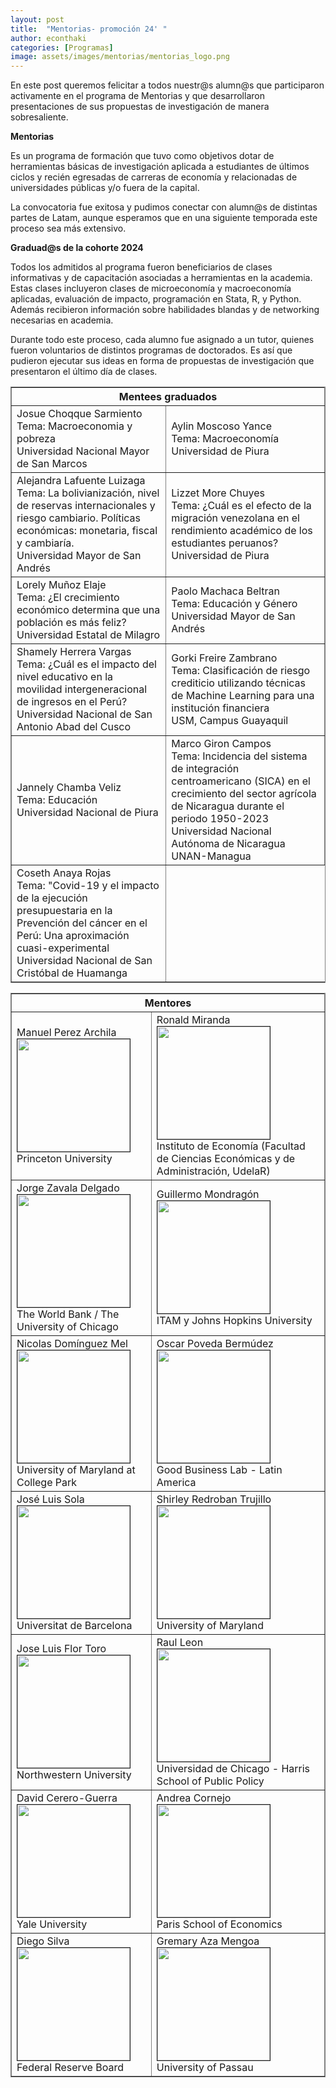 ```yaml
---
layout: post
title:  "Mentorias- promoción 24' "
author: econthaki
categories: [Programas]
image: assets/images/mentorias/mentorias_logo.png
---
```



En este post queremos felicitar a todos nuestr@s alumn@s que participaron activamente en el programa de Mentorias y que desarrollaron presentaciones de sus propuestas de investigación de manera sobresaliente.

**Mentorias**

Es un programa de formación que tuvo como objetivos dotar de herramientas básicas de investigación aplicada a estudiantes de últimos ciclos y recién egresadas de carreras de economía y relacionadas de universidades públicas y/o fuera de la capital. 

La convocatoria fue exitosa y pudimos conectar con alumn@s de distintas partes de Latam, aunque esperamos que en una siguiente temporada este proceso sea más extensivo. 

**Graduad@s de la cohorte 2024**

Todos los admitidos al programa fueron beneficiarios de clases informativas y de capacitación asociadas a herramientas en la academia. Estas clases incluyeron clases de microeconomía y macroeconomía aplicadas, evaluación de impacto, programación en Stata, R, y Python. Además recibieron información sobre habilidades blandas y de networking necesarias en academia. 

Durante todo este proceso, cada alumno fue asignado a un tutor, quienes fueron voluntarios de distintos programas de doctorados. Es así que pudieron ejecutar sus ideas en forma de propuestas de investigación que presentaron el último día de clases. 


<table  border="1" bordercolor="gray" align="center" style="width:100%">
  <tr>
        <th colspan="2"> Mentees graduados </th> 
  </tr>  
  <tr>
    <td> Josue Choqque Sarmiento <br /> Tema: Macroeconomia y pobreza  <br /> Universidad Nacional Mayor de San Marcos  </td>    
     <td> Aylin Moscoso Yance <br /> Tema: Macroeconomía  <br /> 
      Universidad de Piura  
      </td>  
  </tr>
 <tr>
     <td> Alejandra Lafuente Luizaga <br /> Tema: La bolivianización, nivel de reservas internacionales y riesgo cambiario. Políticas económicas: monetaria, fiscal y cambiaría. <br /> Universidad Mayor de San Andrés  
     </td>   
       <td> Lizzet More Chuyes <br /> Tema: ¿Cuál es el efecto de la migración venezolana en el rendimiento académico de los estudiantes peruanos?  <br /> Universidad de Piura   
     </td>   
  </tr>
  <tr>
      <td> Lorely Muñoz Elaje <br /> Tema: ¿El crecimiento económico determina que una población es más feliz?  <br /> Universidad Estatal de Milagro   
     </td>   
       <td> Paolo Machaca Beltran <br /> Tema: Educación y Género  <br /> Universidad Mayor de San Andrés   
     </td>   
  </tr> 
  <tr>
      <td> Shamely Herrera Vargas <br /> Tema: ¿Cuál es el impacto del nivel educativo en la movilidad intergeneracional de ingresos en el Perú?  <br /> Universidad Nacional de San Antonio Abad del Cusco   
     </td>   
       <td> Gorki Freire Zambrano <br /> Tema: Clasificación de riesgo crediticio utilizando técnicas de Machine Learning para una institución financiera <br /> USM, Campus Guayaquil   
     </td>   
  </tr> 
 <tr>
      <td> Jannely Chamba Veliz <br /> Tema: Educación  <br /> Universidad Nacional de Piura   
     </td>   
       <td> Marco Giron Campos <br /> Tema: Incidencia del sistema de integración centroamericano (SICA) en el crecimiento del sector agrícola de Nicaragua durante el periodo 1950-2023 <br /> Universidad Nacional Autónoma de Nicaragua UNAN-Managua   
     </td>   
  </tr> 
<tr>
      <td> Coseth Anaya Rojas <br /> Tema: "Covid-19 y el impacto de la ejecución presupuestaria en la Prevención del cáncer en el Perú: Una aproximación cuasi-experimental  <br /> Universidad Nacional de San Cristóbal de Huamanga   
     </td>    
  </tr> 
</table>

    
<table  border="1" bordercolor="gray" align="center" style="width:100%">
  <tr>
        <th colspan="2"> Mentores   </th> 
  </tr>  
  <tr>
 	<td> Manuel Perez Archila <br /><img src="{{ site.baseurl }}/assets/images/mentorias/fotos24/mentores/ManuelPerezArchila.jpg" border=1 height=180 width=180> <br /> Princeton University    </td>    
    <td> Ronald	Miranda <br /><img src="{{ site.baseurl }}/assets/images/mentorias/fotos24/mentores/Ronald_Miranda.jpg" border=1 height=180 width=180> <br /> Instituto de Economía (Facultad de Ciencias Económicas y de Administración, UdelaR)  </td>  
  </tr>  
  <tr>
    <td> Jorge Zavala Delgado <br /><img src="{{ site.baseurl }}/assets/images/mentorias/fotos24/mentores/Jorge_Zavala.jpg" border=1 height=180 width=180> <br /> The World Bank / The University of Chicago   </td>  
    <td> Guillermo Mondragón <br /><img src="{{ site.baseurl }}/assets/images/mentorias/fotos24/mentores/Guillermo_Mondragon.jpeg" border=1 height=180 width=180> <br /> ITAM y Johns Hopkins University  </td>  
  </tr> 
  <tr>
    <td> Nicolas Domínguez Mel <br /><img src="{{ site.baseurl }}/assets/images/mentorias/fotos24/mentores/Nicolas_Dominguez.jpg" border=1 height=180 width=180> <br /> University of Maryland at College Park   </td>  
    <td> Oscar Poveda Bermúdez <br /><img src="{{ site.baseurl }}/assets/images/mentorias/fotos24/mentores/Oscar_Poveda.jpg" border=1 height=180 width=180> <br /> Good Business Lab - Latin America  </td>  
  </tr> 
  <tr>
    <td> José Luis Sola <br /><img src="{{ site.baseurl }}/assets/images/mentorias/fotos24/mentores/Jose-LuisSola.jpg" border=1 height=180 width=180> <br /> Universitat de Barcelona   </td>  
    <td> Shirley Redroban Trujillo <br /><img src="{{ site.baseurl }}/assets/images/mentorias/fotos24/mentores/Shirley_Redobran.jpeg" border=1 height=180 width=180> <br /> University of Maryland  </td>  
  </tr> 
  <tr>
    <td> Jose Luis Flor Toro <br /><img src="{{ site.baseurl }}/assets/images/mentorias/fotos24/mentores/JoseLuisFlorToro.jpg" border=1 height=180 width=180> <br /> Northwestern University   </td>  
    <td> Raul Leon <br /><img src="{{ site.baseurl }}/assets/images/mentorias/fotos24/mentores/Raul_Leon.png" border=1 height=180 width=180> <br /> Universidad de Chicago - Harris School of Public Policy  </td>  
  </tr> 
  <tr>
    <td> David Cerero-Guerra <br /><img src="{{ site.baseurl }}/assets/images/mentorias/fotos24/mentores/David Cerero-Guerra.jpg" border=1 height=180 width=180> <br /> Yale University   </td>  
    <td> Andrea	Cornejo <br /><img src="{{ site.baseurl }}/assets/images/mentorias/fotos24/mentores/andrea-cornejo.jpg" border=1 height=180 width=180> <br /> Paris School of Economics  </td>  
  </tr> 
    <tr>
    <td> Diego	Silva <br /><img src="{{ site.baseurl }}/assets/images/mentorias/fotos24/mentores/Diego-Silva.jpg" border=1 height=180 width=180> <br /> Federal Reserve Board   </td>  
    <td> Gremary Aza Mengoa <br /><img src="{{ site.baseurl }}/assets/images/mentorias/fotos24/mentores/Gremary_Aza_Mengoa.jpg" border=1 height=180 width=180> <br /> University of Passau  </td>  
  </tr> 
</table>

   

